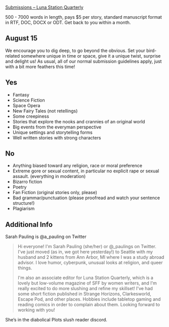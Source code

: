 [Submissions – Luna Station Quarterly](http://lunastationquarterly.com/submissions/)

500 - 7000 words in length, pays $5 per story, standard manuscript format in RTF, DOC, DOCX or ODT. Get back to you within a month. 

## August 15 

We encourage you to dig deep, to go beyond the obvious. Set your bird-related somewhere unique in time or space, give it a unique twist, surprise and delight us! As usual, all of our normal submission guidelines apply, just with a bit more feathers this time!

## Yes 
- Fantasy
- Science Fiction
- Space Opera
- New Fairy Tales (not retellings)
- Some creepiness
- Stories that explore the nooks and crannies of an original world
- Big events from the everyman perspective
- Unique settings and storytelling forms
- Well written stories with strong characters


## No 
- Anything biased toward any religion, race or moral preference
- Extreme gore or sexual content, in particular no explicit rape or sexual assault. (everything in moderation)
- Bizarro fiction
- Poetry
- Fan Fiction (original stories only, please)
- Bad grammar/punctuation (please proofread and watch your sentence structure!)
- Plagiarism

## Additional Info

Sarah Pauling is @a_pauling on Twitter 

> Hi everyone! I'm Sarah Pauling (she/her) or @_paulings on Twitter. I've just moved (as in, we got here yesterday!) to Seattle with my husband and 2 kittens from Ann Arbor, MI where I was a study abroad advisor. I love humor, cyberpunk, unusual looks at religion, and queer things.
> 
> I'm also an associate editor for Luna Station Quarterly, which is a lovely but low-volume magazine of SFF by women writers, and I'm really excited to do more slushing and refine my skillset! I've had some short fiction published in Strange Horizons, Clarkesworld, Escape Pod, and other places. Hobbies include tabletop gaming and reading comics in order to complain about them. Looking forward to working with you!

She’s in the diabolical Plots slush reader discord. 

